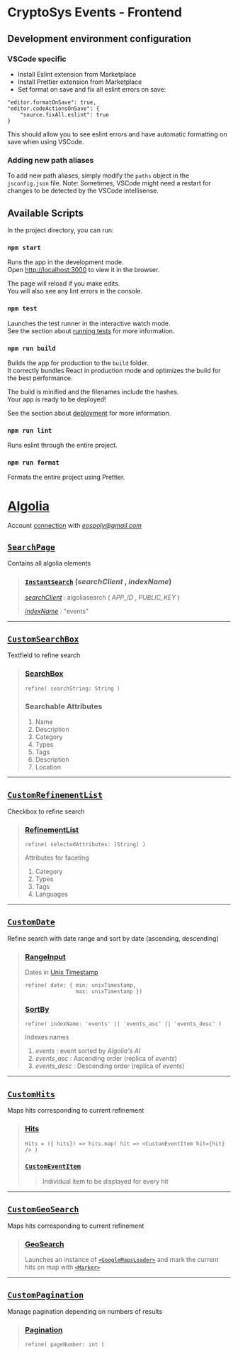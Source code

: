 # CryptoSys Events - Frontend

## Development environment configuration

### VSCode specific

-   Install Eslint extension from Marketplace
-   Install Prettier extension from Marketplace
-   Set format on save and fix all eslint errors on save:

```
"editor.formatOnSave": true,
"editor.codeActionsOnSave": {
    "source.fixAll.eslint": true
}
```

This should allow you to see eslint errors and have automatic formatting on save when using VSCode.

### Adding new path aliases

To add new path aliases, simply modify the `paths` object in the `jsconfig.json` file.
Note: Sometimes, VSCode might need a restart for changes to be detected by the VSCode intellisense.

## Available Scripts

In the project directory, you can run:

### `npm start`

Runs the app in the development mode.<br />
Open [http://localhost:3000](http://localhost:3000) to view it in the browser.

The page will reload if you make edits.<br />
You will also see any lint errors in the console.

### `npm test`

Launches the test runner in the interactive watch mode.<br />
See the section about [running tests](https://facebook.github.io/create-react-app/docs/running-tests) for more information.

### `npm run build`

Builds the app for production to the `build` folder.<br />
It correctly bundles React in production mode and optimizes the build for the best performance.

The build is minified and the filenames include the hashes.<br />
Your app is ready to be deployed!

See the section about [deployment](https://facebook.github.io/create-react-app/docs/deployment) for more information.

### `npm run lint`

Runs eslint through the entire project.

### `npm run format`

Formats the entire project using Prettier.

# [Algolia](https://www.algolia.com/doc/)

Account [connection](https://www.algolia.com/users/sign_in) with *eospoly@gmail.com*

## [`SearchPage`](src/scenes/SearchPage/SearchPage.jsx)

Contains all algolia elements

> ### [`InstantSearch`](https://www.algolia.com/doc/api-reference/widgets/instantsearch/react/) (_searchClient_ , _indexName_)
>
> [_searchClient_](https://www.algolia.com/doc/api-reference/widgets/instantsearch/react/#widget-param-searchclient) : algoliasearch ( _APP_ID_ , _PUBLIC_KEY_ )
>
> [_indexName_](https://www.algolia.com/doc/api-reference/widgets/index-widget/react/) : "events"

---

## [`CustomSearchBox`](src/scenes/SearchPage/components/CustomSearchBox.jsx)

Textfield to refine search

> ### [SearchBox](https://www.algolia.com/doc/api-reference/widgets/search-box/react/)
>
>     refine( searchString: String )
>
> ### Searchable Attributes
>
> 1.  Name
> 2.  Description
> 3.  Category
> 4.  Types
> 5.  Tags
> 6.  Description
> 7.  Location

---

## [`CustomRefinementList`](src/scenes/SearchPage/components/CustomRefinementList.jsx)

Checkbox to refine search

> ### [RefinementList](https://www.algolia.com/doc/api-reference/widgets/refinement-list/react/)
>
>     refine( selectedAttributes: [String] )
>
> Attributes for faceting
>
> 1.  Category
> 2.  Types
> 3.  Tags
> 4.  Languages

---

## [`CustomDate`](src/scenes/SearchPage/components/CustomDate.jsx)

Refine search with date range and sort by date (ascending, descending)

> ### [RangeInput](https://www.algolia.com/doc/api-reference/widgets/range-input/react/)
>
> Dates in [Unix Timestamp](https://en.wikipedia.org/wiki/Unix_time)
>
>     refine( date: { min: unixTimestamp,
>                     max: unixTimestamp })
>
> ### [SortBy](https://www.algolia.com/doc/api-reference/widgets/sort-by/react/)
>
>     refine( indexName: 'events' || 'events_asc' || 'events_desc' )
>
> Indexes names
>
> 1.  _events_ : event sorted by _Algolia's AI_
> 2.  _events_asc_ : Ascending order (replica of _events_)
> 3.  _events_desc_ : Descending order (replica of _events_)

---

## [`CustomHits`](src/scenes/SearchPage/components/CustomHits.jsx)

Maps hits corresponding to current refinement

> ### [Hits](https://www.algolia.com/doc/api-reference/widgets/hits/react/)
>
> `Hits = ({ hits}) => hits.map( hit => <CustomEventItem hit={hit} /> )`
>
> ### [`CustomEventItem`](src/scenes/SearchPage/components/CustomEventItem.jsx)
>
> > Individual item to be displayed for every hit

---

## [`CustomGeoSearch`](src/scenes/SearchPage/components/CustomGeoSearch.jsx)

Maps hits corresponding to current refinement

> ### [GeoSearch](https://www.algolia.com/doc/api-reference/widgets/geo-search/react/)
>
> Launches an instance of [`<GoogleMapsLoader>`](https://www.algolia.com/doc/api-reference/widgets/google-maps-loader/react/) and mark the current hits on map with [`<Marker>`](https://www.algolia.com/doc/api-reference/widgets/marker/react/)

---

## [`CustomPagination`](src/scenes/SearchPage/components/CustomPagination.jsx)

Manage pagination depending on numbers of results

> ### [Pagination](https://www.algolia.com/doc/api-reference/widgets/pagination/react/)
>
>     refine( pageNumber: int )
